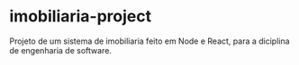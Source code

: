 # imobiliaria-project
 Projeto de um sistema de imobiliaria feito em Node e React, para a diciplina de engenharia de software.
